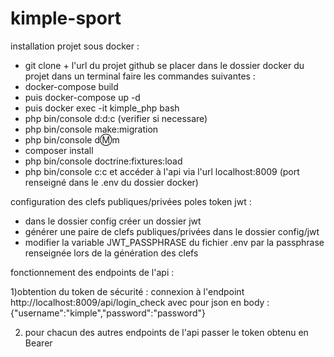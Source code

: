# kimple-sport

installation projet sous docker :
- git clone + l'url du projet github
se placer dans le dossier docker du projet
dans un terminal faire les commandes suivantes :
- docker-compose build
- puis docker-compose up -d
- puis docker exec -it kimple_php bash
- php bin/console d:d:c (verifier si necessare)
- php bin/console make:migration
- php bin/console d:m:m
- composer install
- php bin/console doctrine:fixtures:load
- php bin/console c:c
et accéder à l'api via l'url localhost:8009
(port renseigné dans le .env du dossier docker)

configuration des clefs publiques/privées poles token jwt :
- dans le dossier config créer un dossier jwt
- générer une paire de clefs publiques/privées dans le dossier config/jwt
- modifier la variable JWT_PASSPHRASE du fichier .env par la passphrase renseignée lors de la génération des clefs


fonctionnement des endpoints de l'api :

1)obtention du token de sécurité :
connexion à l'endpoint http://localhost:8009/api/login_check
avec pour json en body :
{"username":"kimple","password":"password"}

2) pour chacun des autres endpoints de l'api passer 
le token obtenu en Bearer